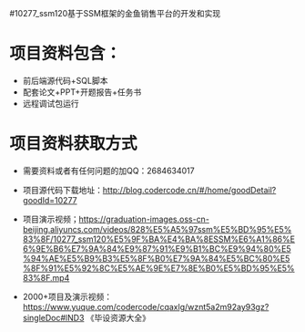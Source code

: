 #10277_ssm120基于SSM框架的金鱼销售平台的开发和实现

# 项目资料包含：
* 前后端源代码+SQL脚本
* 配套论文+PPT+开题报告+任务书
* 远程调试包运行

# 项目资料获取方式
* 需要资料或者有任何问题的加QQ：2684634017

* 项目源代码下载地址：http://blog.codercode.cn/#/home/goodDetail?goodId=10277

* 项目演示视频；https://graduation-images.oss-cn-beijing.aliyuncs.com/videos/828%E5%A5%97ssm%E5%BD%95%E5%83%8F/10277_ssm120%E5%9F%BA%E4%BA%8ESSM%E6%A1%86%E6%9E%B6%E7%9A%84%E9%87%91%E9%B1%BC%E9%94%80%E5%94%AE%E5%B9%B3%E5%8F%B0%E7%9A%84%E5%BC%80%E5%8F%91%E5%92%8C%E5%AE%9E%E7%8E%B0%E5%BD%95%E5%83%8F.mp4



* 2000+项目及演示视频：https://www.yuque.com/codercode/cqaxlg/wznt5a2m92ay93gz?singleDoc#lND3 《毕设资源大全》



